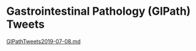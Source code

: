# Gastrointestinal Pathology (GIPath) Tweets

[GIPathTweets2019-07-08.md](pathTweets/GIPathTweets2019-07-08.md)
